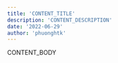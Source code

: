 ```yaml
---
title: 'CONTENT_TITLE'
description: 'CONTENT_DESCRIPTION'
date: '2022-06-29'
author: 'phuonghtk'
---
```


CONTENT_BODY
